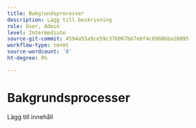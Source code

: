 ```yaml
---
title: Bakgrundsprocesser
description: Lägg till beskrivning
role: User, Admin
level: Intermediate
source-git-commit: 4594a55a9ce59c376067b67e0f4c6988bba28095
workflow-type: tm+mt
source-wordcount: '8'
ht-degree: 0%

---
```


# Bakgrundsprocesser

Lägg till innehåll
